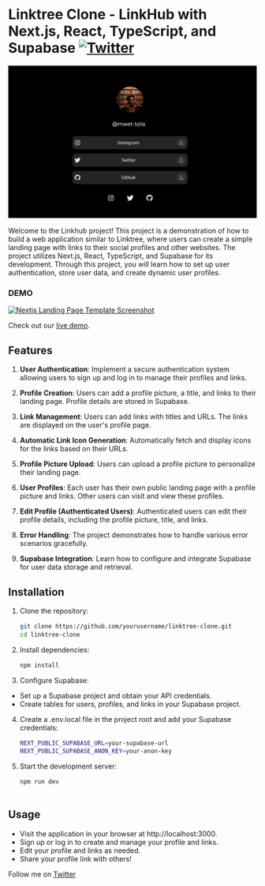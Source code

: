 # Linktree Clone - LinkHub with Next.js, React, TypeScript, and Supabase [![Twitter](https://img.shields.io/twitter/url/https/twitter.com/cloudposse.svg?style=social&label=Follow%20%40tola)](https://twitter.com/meet-tola)

<p align="center">
  <a href="https://creativedesignsguru.com/demo/nextjs-landing-page/"><img src="public/assets/images/linktree.png?raw=true" alt="Next js starter banner"></a>
</p>

Welcome to the Linkhub project! This project is a demonstration of how to build a web application similar to Linktree, where users can create a simple landing page with links to their social profiles and other websites. The project utilizes Next.js, React, TypeScript, and Supabase for its development. Through this project, you will learn how to set up user authentication, store user data, and create dynamic user profiles.


### DEMO

[![Nextjs Landing Page Template Screenshot](public/assets/images/linktree-clone-link-hub.png?raw=true)](https://linktree-clone-link-hub.vercel.app/)

Check out our [live demo](https://linktree-clone-link-hub.vercel.app/).

## Features

1. **User Authentication**: Implement a secure authentication system allowing users to sign up and log in to manage their profiles and links.

2. **Profile Creation**: Users can add a profile picture, a title, and links to their landing page. Profile details are stored in Supabase.

3. **Link Management**: Users can add links with titles and URLs. The links are displayed on the user's profile page.

4. **Automatic Link Icon Generation**: Automatically fetch and display icons for the links based on their URLs.

5. **Profile Picture Upload**: Users can upload a profile picture to personalize their landing page.

6. **User Profiles**: Each user has their own public landing page with a profile picture and links. Other users can visit and view these profiles.

7. **Edit Profile (Authenticated Users)**: Authenticated users can edit their profile details, including the profile picture, title, and links.

8. **Error Handling**: The project demonstrates how to handle various error scenarios gracefully.

9. **Supabase Integration**: Learn how to configure and integrate Supabase for user data storage and retrieval.

## Installation

1. Clone the repository:
   ```bash
   git clone https://github.com/yourusername/linktree-clone.git
   cd linktree-clone

2. Install dependencies:
   ```bash
   npm install
   
3. Configure Supabase:
  - Set up a Supabase project and obtain your API credentials.
  - Create tables for users, profiles, and links in your Supabase project.

4. Create a .env.local file in the project root and add your Supabase credentials:
   ```bash
   NEXT_PUBLIC_SUPABASE_URL=your-supabase-url
   NEXT_PUBLIC_SUPABASE_ANON_KEY=your-anon-key

5. Start the development server:
   ```bash
   npm run dev
  
   
## Usage

- Visit the application in your browser at http://localhost:3000.
- Sign up or log in to create and manage your profile and links.
- Edit your profile and links as needed.
- Share your profile link with others!

Follow me on [Twitter](http://twitter/meet-tola)
